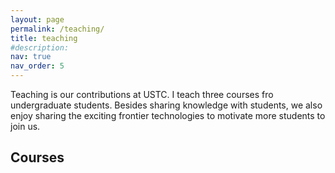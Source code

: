 ```yaml
---
layout: page
permalink: /teaching/
title: teaching
#description:
nav: true
nav_order: 5
---
```


Teaching is our contributions at USTC. I teach three courses fro undergraduate students. Besides sharing knowledge with students, we also enjoy sharing the exciting frontier technologies to motivate more students to join us. 

## Courses 


